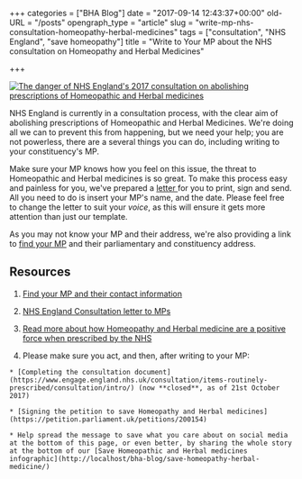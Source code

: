 +++
categories = ["BHA Blog"]
date = "2017-09-14 12:43:37+00:00"
old-URL = "/posts"
opengraph_type = "article"
slug = "write-mp-nhs-consultation-homeopathy-herbal-medicines"
tags = ["consultation", "NHS England", "save homeopathy"]
title = "Write to Your MP about the NHS consultation on Homeopathy and Herbal Medicines"

+++

[![The danger of NHS England's 2017 consultation on abolishing prescriptions of Homeopathic and Herbal medicines](https://res.cloudinary.com/homeopathyuk/v1557403245/bha/NHS-England-2017-consultation-infographic-BHA-291x1024.jpg)](/bha-blog/save-homeopathy-herbal-medicine/)

NHS England is currently in a consultation process, with the clear aim of abolishing prescriptions of Homeopathic and Herbal Medicines. We're doing all we can to prevent this from happening, but we need your help; you are not powerless, there are a several things you can do, including writing to your constituency's MP.

Make sure your MP knows how you feel on this issue, the threat to Homeopathic and Herbal medicines is so great. To make this process easy and painless for you, we've prepared a [letter ](http://www.4homeopathy.org/wp-content/uploads/2017/09/NHS-England-Consultation-letter-to-MPs.docx)for you to print, sign and send. All you need to do is insert your MP's name, and the date. Please feel free to change the letter to suit your _voice_, as this will ensure it gets more attention than just our template.

As you may not know your MP and their address, we're also providing a link to [find your MP](http://www.parliament.uk/mps-lords-and-offices/mps/) and their parliamentary and constituency address.

## Resources

  1. [Find your MP and their contact information](http://www.parliament.uk/mps-lords-and-offices/mps/)

  2. [NHS England Consultation letter to MPs](/wp-content/uploads/2017/09/NHS-England-Consultation-letter-to-MPs.docx)

  3. [Read more about how Homeopathy and Herbal medicine are a positive force when prescribed by the NHS](/wp-content/uploads/2017/09/HOMEOPATHY-WORKS-A2-POSTER-r2.pdf)

  4. Please make sure you act, and then, after writing to your MP:

    * [Completing the consultation document](https://www.engage.england.nhs.uk/consultation/items-routinely-prescribed/consultation/intro/) (now **closed**, as of 21st October 2017)

    * [Signing the petition to save Homeopathy and Herbal medicines](https://petition.parliament.uk/petitions/200154)

    * Help spread the message to save what you care about on social media at the bottom of this page, or even better, by sharing the whole story at the bottom of our [Save Homeopathic and Herbal medicines infographic](http://localhost/bha-blog/save-homeopathy-herbal-medicine/)

